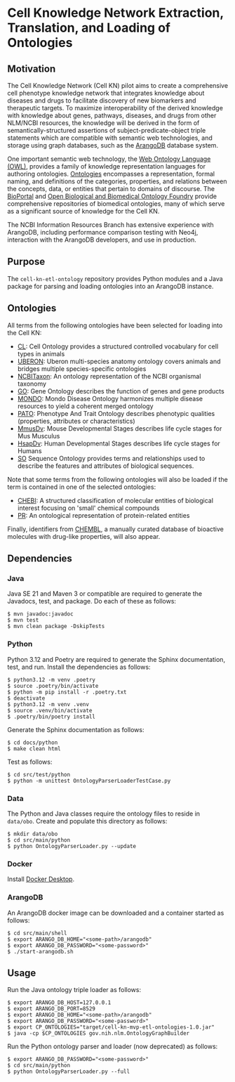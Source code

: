 # Cell Knowledge Network Extraction, Translation, and Loading of Ontologies

## Motivation

The Cell Knowledge Network (Cell KN) pilot aims to create a
comprehensive cell phenotype knowledge network that integrates
knowledge about diseases and drugs to facilitate discovery of new
biomarkers and therapeutic targets. To maximize interoperability of
the derived knowledge with knowledge about genes, pathways, diseases,
and drugs from other NLM/NCBI resources, the knowledge will be derived
in the form of semantically-structured assertions of
subject-predicate-object triple statements which are compatible with
semantic web technologies, and storage using graph databases, such as
the [ArangoDB](https://arangodb.com/) database system.

One important semantic web technology, the [Web Ontology Language
(OWL)](https://en.wikipedia.org/wiki/Web_Ontology_Language), provides
a family of knowledge representation languages for authoring
ontologies. [Ontologies](https://en.wikipedia.org/wiki/Ontology_(information_science))
encompasses a representation, formal naming, and definitions of the
categories, properties, and relations between the concepts, data, or
entities that pertain to domains of discourse. The
[BioPortal](https://bioportal.bioontology.org/) and [Open Biological
and Biomedical Ontology Foundry](https://obofoundry.org/) provide
comprehensive repositories of biomedical ontologies, many of which
serve as a significant source of knowledge for the Cell KN.

The NCBI Information Resources Branch has extensive experience with
ArangoDB, including performance comparison testing with Neo4j,
interaction with the ArangoDB developers, and use in production.

## Purpose

The `cell-kn-etl-ontology` repository provides Python modules and a
Java package for parsing and loading ontologies into an ArangoDB
instance.

## Ontologies

All terms from the following ontologies have been selected for loading
into the Cell KN:

- [CL](http://purl.obolibrary.org/obo/cl.owl): Cell Ontology provides
  a structured controlled vocabulary for cell types in animals
- [UBERON](http://purl.obolibrary.org/obo/uberon/uberon-base.owl):
  Uberon multi-species anatomy ontology covers animals and bridges
  multiple species-specific ontologies
- [NCBITaxon](http://purl.obolibrary.org/obo/ncbitaxon/subsets/taxslim.owl):
  An ontology representation of the NCBI organismal taxonomy
- [GO](https://purl.obolibrary.org/obo/go/extensions/go-plus.owl):
  Gene Ontology describes the function of genes and gene products
- [MONDO](http://purl.obolibrary.org/obo/mondo/mondo-simple.owl):
  Mondo Disease Ontology harmonizes multiple disease resources to
  yield a coherent merged ontology
- [PATO](http://purl.obolibrary.org/obo/pato.owl): Phenotype And Trait
  Ontology describes phenotypic qualities (properties, attributes or
  characteristics)
- [MmusDv](http://purl.obolibrary.org/obo/mmusdv.owl): Mouse
  Developmental Stages describes life cycle stages for Mus Musculus
- [HsapDv](http://purl.obolibrary.org/obo/hsapdv.owl): Human
  Developmental Stages describes life cycle stages for Humans
- [SO](http://purl.obolibrary.org/obo/so.owl) Sequence Ontology
  provides terms and relationships used to describe the features and
  attributes of biological sequences.
 
Note that some terms from the following ontologies will also be loaded
if the term is contained in one of the selected ontologies:

- [CHEBI](http://purl.obolibrary.org/obo/chebi.owl): A structured
  classification of molecular entities of biological interest focusing
  on 'small' chemical compounds
- [PR](http://purl.obolibrary.org/obo/pr.owl): An ontological
  representation of protein-related entities

Finally, identifiers from [CHEMBL](), a manually curated database of
bioactive molecules with drug-like properties, will also appear.

## Dependencies

### Java

Java SE 21 and Maven 3 or compatible are required to generate the
Javadocs, test, and package. Do each of these as follows:
```
$ mvn javadoc:javadoc
$ mvn test
$ mvn clean package -DskipTests
```

### Python

Python 3.12 and Poetry are required to generate the Sphinx
documentation, test, and run. Install the dependencies as follows:
```
$ python3.12 -m venv .poetry
$ source .poetry/bin/activate
$ python -m pip install -r .poetry.txt
$ deactivate
$ python3.12 -m venv .venv
$ source .venv/bin/activate
$ .poetry/bin/poetry install
```
Generate the Sphinx documentation as follows:
```
$ cd docs/python
$ make clean html
```
Test as follows:
```
$ cd src/test/python
$ python -m unittest OntologyParserLoaderTestCase.py
```

### Data

The Python and Java classes require the ontology files to reside in
`data/obo`. Create and populate this directory as follows:
```
$ mkdir data/obo
$ cd src/main/python
$ python OntologyParserLoader.py --update
```

### Docker

Install [Docker Desktop](https://docs.docker.com/desktop/).

### ArangoDB

An ArangoDB docker image can be downloaded and a container started as
follows:
```
$ cd src/main/shell
$ export ARANGO_DB_HOME="<some-path>/arangodb"
$ export ARANGO_DB_PASSWORD="<some-password>"
$ ./start-arangodb.sh
```

## Usage

Run the Java ontology triple loader as follows:
```
$ export ARANGO_DB_HOST=127.0.0.1
$ export ARANGO_DB_PORT=8529
$ export ARANGO_DB_HOME="<some-path>/arangodb"
$ export ARANGO_DB_PASSWORD="<some-password>"
$ export CP_ONTOLOGIES="target/cell-kn-mvp-etl-ontologies-1.0.jar"
$ java -cp $CP_ONTOLOGIES gov.nih.nlm.OntologyGraphBuilder
```

Run the Python ontology parser and loader (now deprecated) as follows:
```
$ export ARANGO_DB_PASSWORD="<some-password>"
$ cd src/main/python
$ python OntologyParserLoader.py --full
```
